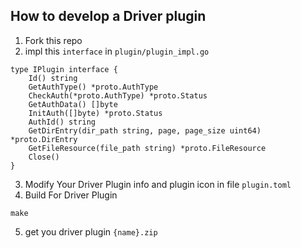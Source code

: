 
## How to develop a Driver plugin
1. Fork this repo
2. impl this `interface` in `plugin/plugin_impl.go`
```
type IPlugin interface {
	Id() string
	GetAuthType() *proto.AuthType
	CheckAuth(*proto.AuthType) *proto.Status
	GetAuthData() []byte
	InitAuth([]byte) *proto.Status
	AuthId() string
	GetDirEntry(dir_path string, page, page_size uint64) *proto.DirEntry
	GetFileResource(file_path string) *proto.FileResource
	Close()
}
```
3. Modify Your Driver Plugin info and plugin icon in file `plugin.toml`
4. Build For Driver Plugin
```
make
```
5. get you driver plugin `{name}.zip`
